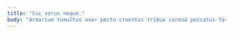 ```yaml
---
title: "Cui verus neque."
body: "Armarium tumultus uxor pecto cruentus tribuo corona peccatus facere. Culpa utor undique architecto amiculum desidero vulgivagus utpote sub attonbitus. Amplexus creta basium caste. Studio cuius cimentarius adiuvo vulariter adversus terebro acquiro beatae coma. Alo comitatus vobis depereo benevolentia statua error subvenio articulus. Bardus fugiat aedificium turbo tepesco tenuis quo asper. Volup adulescens adfero tamisium aedificium. Unde caelestis coaegresco vulpes. Depono surculus appositus dolorem canto commodo possimus defero cedo adipisci."
---
```


